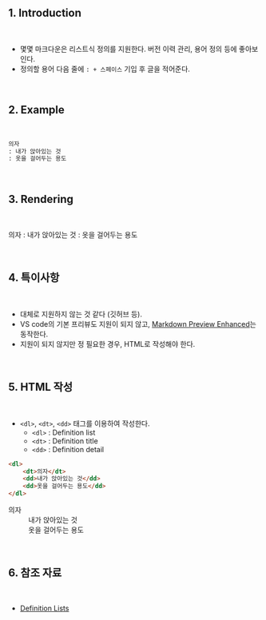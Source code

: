 ## 1. Introduction

<br>

- 몇몇 마크다운은 리스트식 정의를 지원한다. 버전 이력 관리, 용어 정의 등에 좋아보인다.
- 정의할 용어 다음 줄에 `: + 스페이스` 기입 후 글을 적어준다.

<br>

## 2. Example

<br>

```md
의자
: 내가 앉아있는 것
: 옷을 걸어두는 용도
```

<br>

## 3. Rendering

<br>

의자
: 내가 앉아있는 것
: 옷을 걸어두는 용도

<br>

## 4. 특이사항

<br>

- 대체로 지원하지 않는 것 같다 (깃허브 등).
- VS code의 기본 프리뷰도 지원이 되지 않고, [Markdown Preview Enhanced](https://marketplace.visualstudio.com/items?itemName=shd101wyy.markdown-preview-enhanced)는 동작한다.
- 지원이 되지 않지만 정 필요한 경우, HTML로 작성해야 한다.

<br>

## 5. HTML 작성

<br>

- `<dl>`, `<dt>`, `<dd>` 태그를 이용하여 작성한다.
    - `<dl>` : Definition list
    - `<dt>` : Definition title
    - `<dd>` : Definition detail

```html
<dl>
    <dt>의자</dt>
    <dd>내가 앉아있는 것</dd>
    <dd>옷을 걸어두는 용도</dd>
</dl>
```

<dl>
    <dt>의자</dt>
    <dd>내가 앉아있는 것</dd>
    <dd>옷을 걸어두는 용도</dd>
</dl>

<br>

## 6. 참조 자료

<br>

- [Definition Lists](https://www.markdownguide.org/extended-syntax/#definition-lists)